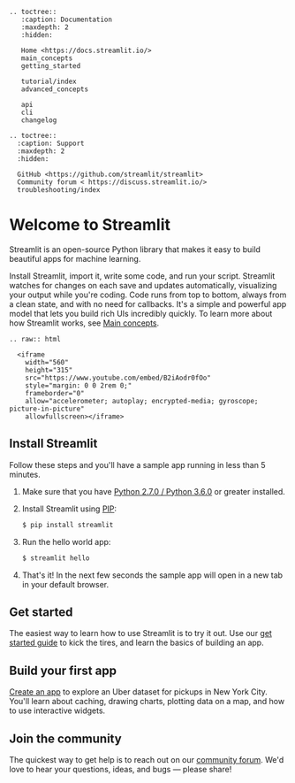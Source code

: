 ```eval_rst
.. toctree::
   :caption: Documentation
   :maxdepth: 2
   :hidden:

   Home <https://docs.streamlit.io/>
   main_concepts
   getting_started

   tutorial/index
   advanced_concepts

   api
   cli
   changelog

.. toctree::
  :caption: Support
  :maxdepth: 2
  :hidden:

  GitHub <https://github.com/streamlit/streamlit>
  Community forum < https://discuss.streamlit.io/>
  troubleshooting/index

```

# Welcome to Streamlit

Streamlit is an open-source Python library that makes it easy to build
beautiful apps for machine learning.

Install Streamlit, import it, write some code, and run your script. Streamlit
watches for changes on each save and updates automatically, visualizing your
output while you're coding. Code runs from top to bottom, always from a clean
state, and with no need for callbacks. It's a simple and powerful app model
that lets you build rich UIs incredibly quickly. To learn more about how
Streamlit works, see [Main concepts](main_concepts.md).

```eval_rst
.. raw:: html

  <iframe
    width="560"
    height="315"
    src="https://www.youtube.com/embed/B2iAodr0fOo"
    style="margin: 0 0 2rem 0;"
    frameborder="0"
    allow="accelerometer; autoplay; encrypted-media; gyroscope; picture-in-picture"
    allowfullscreen></iframe>
```

## Install Streamlit

Follow these steps and you'll have a sample app running in less than 5 minutes.

1. Make sure that you have [Python 2.7.0
   / Python 3.6.0](https://www.python.org/downloads/) or greater installed.
2. Install Streamlit using [PIP](https://pip.pypa.io/en/stable/installing/):
   ```bash
   $ pip install streamlit
   ```
3. Run the hello world app:

   ```bash
   $ streamlit hello
   ```

4. That's it! In the next few seconds the sample app will open in a new tab in
   your default browser.

## Get started

The easiest way to learn how to use Streamlit is to try it out. Use our [get
started guide](getting_started.md) to kick the tires, and learn the basics of
building an app.

## Build your first app

[Create an app](tutorial/create_a_data_explorer_app.md) to explore an Uber
dataset for pickups in New York City. You'll learn about caching, drawing
charts, plotting data on a map, and how to use interactive widgets.

## Join the community

The quickest way to get help is to reach out on our [community
forum](https://discuss.streamlit.io/). We'd love to hear your questions, ideas,
and bugs — please share!

